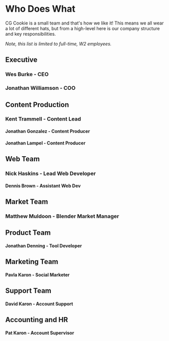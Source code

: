 # Who Does What
CG Cookie is a small team and that's how we like it! This means we all wear a lot of different hats, but from a high-level here is our company structure and key responsibilities.

*Note, this list is limited to full-time, W2 employees.*

## Executive

### Wes Burke - CEO

### Jonathan Williamson - COO

## Content Production

### Kent Trammell - Content Lead

#### Jonathan Gonzalez - Content Producer

#### Jonathan Lampel - Content Producer

## Web Team

### Nick Haskins - Lead Web Developer

#### Dennis Brown - Assistant Web Dev

## Market Team

### Matthew Muldoon - Blender Market Manager

## Product Team

#### Jonathan Denning - Tool Developer

## Marketing Team

#### Pavla Karon - Social Marketer

## Support Team

#### David Karon - Account Support


## Accounting and HR

#### Pat Karon - Account Supervisor
